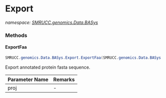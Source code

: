 ﻿# Export
_namespace: [SMRUCC.genomics.Data.BASys](./index.md)_





### Methods

#### ExportFaa
```csharp
SMRUCC.genomics.Data.BASys.Export.ExportFaa(SMRUCC.genomics.Data.BASys.Project)
```
Export annotated protein fasta sequence.

|Parameter Name|Remarks|
|--------------|-------|
|proj|-|



